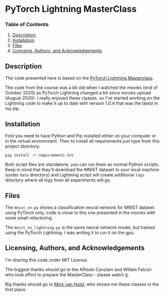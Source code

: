 # PyTorch Lightning MasterClass

### Table of Contents

1. [Description](#description)
2. [Installation](#installation)
3. [Files](#files)
4. [Licensing, Authors, and Acknowledgements](#licensing)

## Description <a name="description"></a>

The code presented here is based on the
[PyTorch Lightning Masterclass](https://www.youtube.com/playlist?list=PLaMu-SDt_RB5NUm67hU2pdE75j6KaIOv2).

The code from the course was a bit old when I watched the movies (end of October 2020) as
PyTorch Lightning changed a bit since movies upload (August 2020). 
I really enjoyed these classes, so I've started working on the Lightning code to make it up to date with version 1.0.4 that 
was the latest in my pip.

## Installation <a name="installation"></a>

First you need to have Python and Pip installed either on your computer or in the virtual environment.
Then to install all requirements just type from this project directory:

```pip install -r requirements.txt```

Both script files are standalone, you can run them as normal Python scripts.
Keep in mind that they'll download the MNIST dataset to your local machine (under ```data``` directory)
and Lightning script will create additional ```logs``` directory where all logs from all experiments will go.

## Files <a name="files"></a>

The ```mnist_nn.py``` shows a classification neural network for MNIST dataset using PyTorch only, code is close to this
one presented in the movies with some small refactoring.

The ```mnist_nn_lightning.py``` is the same neural network model, but trained using the PyTorch Lightning. I was writing it to 
run it on the gpu.

## Licensing, Authors, and Acknowledgements <a name='licensing'></a>

I'm sharing this code under MIT License. 

The biggest thanks should go to the Alfredo Canziani and Willam Falcon who took effort to prepare the MasterClass - 
please watch [it](https://www.youtube.com/playlist?list=PLaMu-SDt_RB5NUm67hU2pdE75j6KaIOv2).

Big thanks should go to [Mick van Hulst](https://www.linkedin.com/in/mickvanhulst/), who shown me these classes in the first place.
